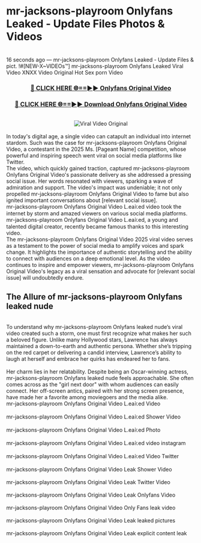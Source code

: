 # mr-jacksons-playroom Onlyfans Leaked - Update Files Photos & Videos 
<br>
16 seconds ago — mr-jacksons-playroom Onlyfans Leaked - Update Files & pict. !#[NEW-X~VIDEOs™] mr-jacksons-playroom Onlyfans Leaked Viral Video XNXX Video Original Hot Sex porn Video
<br>
<div align="center">
<h3><a href="http://freeplayer.one?title=mr-jacksons-playroom&ref=25OR" rel="nofollow">🔴 CLICK HERE 🌐==►► Onlyfans Original Video</a></h3>
<h3><a href="http://freeplayer.one?title=mr-jacksons-playroom&ref=25OR" rel="nofollow">🔴 CLICK HERE 🌐==►► Download Onlyfans Original Video</a></h3>
<br>
<a href="http://freeplayer.one?title=mr-jacksons-playroom&ref=25OR" rel="nofollow" data-target="animated-image.originalLink"><img src="https://i.ibb.co.com/xMMVF88/686577567.gif" alt="Viral Video Original" style="max-width: 100%; display: inline-block;" data-target="animated-image.originalImage"></a>
</div>
<br>
In today's digital age, a single video can catapult an individual into internet stardom. Such was the case for mr-jacksons-playroom Onlyfans Original Video, a contestant in the 2025 Ms. [Pageant Name] competition, whose powerful and inspiring speech went viral on social media platforms like Twitter.
<br>
The video, which quickly gained traction, captured mr-jacksons-playroom Onlyfans Original Video's passionate delivery as she addressed a pressing social issue. Her words resonated with viewers, sparking a wave of admiration and support. The video's impact was undeniable; it not only propelled mr-jacksons-playroom Onlyfans Original Video to fame but also ignited important conversations about [relevant social issue].
<br>
mr-jacksons-playroom Onlyfans Original Video L.ea𝚔ed video took the internet by storm and amazed viewers on various social media platforms. mr-jacksons-playroom Onlyfans Original Video L.ea𝚔ed, a young and talented digital creator, recently became famous thanks to this interesting video.
<br>
The mr-jacksons-playroom Onlyfans Original Video 2025 viral video serves as a testament to the power of social media to amplify voices and spark change. It highlights the importance of authentic storytelling and the ability to connect with audiences on a deep emotional level. As the video continues to inspire and empower viewers, mr-jacksons-playroom Onlyfans Original Video's legacy as a viral sensation and advocate for [relevant social issue] will undoubtedly endure.
<br>
<h2>The Allure of mr-jacksons-playroom Onlyfans leaked nude</h2>
<br>
To understand why mr-jacksons-playroom Onlyfans leaked nude’s viral video created such a storm, one must first recognize what makes her such a beloved figure. Unlike many Hollywood stars, Lawrence has always maintained a down-to-earth and authentic persona. Whether she’s tripping on the red carpet or delivering a candid interview, Lawrence’s ability to laugh at herself and embrace her quirks has endeared her to fans.
<br><br>
Her charm lies in her relatability. Despite being an Oscar-winning actress, mr-jacksons-playroom Onlyfans leaked nude feels approachable. She often comes across as the "girl next door" with whom audiences can easily connect. Her off-screen antics, paired with her strong screen presence, have made her a favorite among moviegoers and the media alike.
<br>
mr-jacksons-playroom Onlyfans Original Video L.ea𝚔ed Video
<br><br>
mr-jacksons-playroom Onlyfans Original Video L.ea𝚔ed Shower Video
<br><br>
mr-jacksons-playroom Onlyfans Original Video L.ea𝚔ed Photo
<br><br>
mr-jacksons-playroom Onlyfans Original Video L.ea𝚔ed video instagram
<br><br>
mr-jacksons-playroom Onlyfans Original Video L.ea𝚔ed Video Twitter
<br><br>
mr-jacksons-playroom Onlyfans Original Video Leak Shower Video
<br><br>
mr-jacksons-playroom Onlyfans Original Video Leak Twitter Video
<br><br>
mr-jacksons-playroom Onlyfans Original Video Leak Onlyfans Video
<br><br>
mr-jacksons-playroom Onlyfans Original Video Only Fans leak video
<br><br>
mr-jacksons-playroom Onlyfans Original Video Leak leaked pictures
<br><br>
mr-jacksons-playroom Onlyfans Original Video Leak explicit content leak
